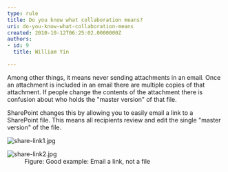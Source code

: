 ```yaml
---
type: rule
title: Do you know what collaboration means?
uri: do-you-know-what-collaboration-means
created: 2010-10-12T06:25:02.0000000Z
authors:
- id: 9
  title: William Yin

---
```




<span class='intro'> Among other things,​ it means never sending attachments in an email. Once an attachment is included in an email there are multiple copies of that attachment. If people change the contents of the attachment there is confusion about who holds the &quot;master version&quot; of that file. <br> </span>

SharePoint changes this by allowing you to easily email a link to a SharePoint file. This means all recipients review and edit the single &quot;master version&quot; of the file. <dl class="goodImage"><dt> <img src="/PublishingImages/share-link1.jpg" alt="share-link1.jpg" /> <br>
</dt><dt> <img src="/PublishingImages/share-link2.jpg" alt="share-link2.jpg" /> </dt><dd>Figure&#58; Good example&#58; Email a link, not a file</dd> </dl>


